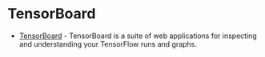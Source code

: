 # TensorBoard

* [TensorBoard](https://github.com/tensorflow/tensorboard) - TensorBoard is a suite of web applications for inspecting and understanding your TensorFlow runs and graphs.